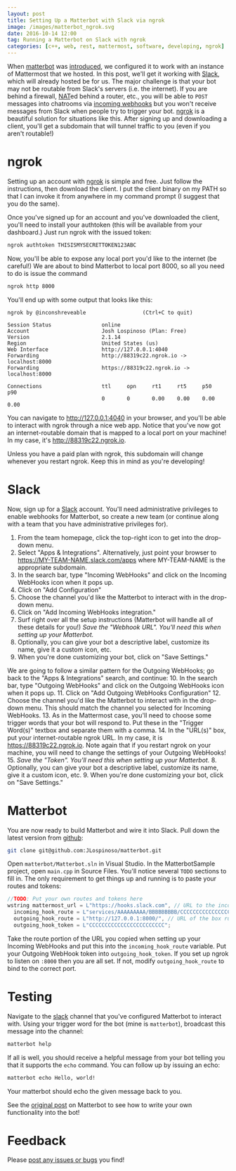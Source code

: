 ```yaml
---
layout: post
title: Setting Up a Matterbot with Slack via ngrok
image: /images/matterbot_ngrok.svg
date: 2016-10-14 12:00
tag: Running a Matterbot on Slack with ngrok
categories: [c++, web, rest, mattermost, software, developing, ngrok]
---
```

[1]: https://github.com/JLospinoso/matterbot
[2]: https://api.slack.com/
[3]: https://ngrok.com/
[4]: https://jlospinoso.github.io/c++/web/rest/mattermost/software/developing/2016/06/14/matterbot.html
[5]: https://en.wikipedia.org/wiki/Network_address_translation
[6]: https://slack.com/
[7]: https://github.com/JLospinoso/matterbot/issues
[8]: https://api.slack.com/incoming-webhooks

When [matterbot][1] was [introduced][4], we configured it to work with an instance of
Mattermost that we hosted. In this post, we'll get it working with [Slack][6], which
will already hosted be for us. The major challenge is that your bot may not be routable
from Slack's servers (i.e. the internet). If you are behind a firewall, [NAT][5]ed behind
a router, etc., you will be able to `POST` messages into chatrooms via [incoming webhooks][8]
but you won't receive messages from Slack when people try to trigger your bot. [ngrok][3] is
a beautiful solution for situations like this. After signing up and downloading a client, you'll
get a subdomain that will tunnel traffic to you (even if you aren't routable!)

# ngrok
Setting up an account with [ngrok][3] is simple and free. Just follow the instructions, then download the client. I put the client binary on my PATH so that I can invoke it from anywhere in my command prompt (I suggest that you do the same).

Once you've signed up for an account and you've downloaded the client, you'll need to install your authtoken (this will be available from your dashboard.) Just run ngrok with the issued token:

```bash
ngrok authtoken THISISMYSECRETTOKEN123ABC
```

Now, you'll be able to expose any local port you'd like to the internet (be careful!) We are about to bind Matterbot to local port 8000, so all you need to do is issue the command

```bash
ngrok http 8000
```

You'll end up with some output that looks like this:

```
ngrok by @inconshreveable                  (Ctrl+C to quit)

Session Status                online
Account                       Josh Lospinoso (Plan: Free)
Version                       2.1.14
Region                        United States (us)
Web Interface                 http://127.0.0.1:4040
Forwarding                    http://88319c22.ngrok.io -> localhost:8000
Forwarding                    https://88319c22.ngrok.io -> localhost:8000

Connections                   ttl     opn     rt1     rt5     p50     p90
                              0       0       0.00    0.00    0.00    0.00
```

You can navigate to http://127.0.0.1:4040 in your browser, and you'll be able
to interact with ngrok through a nice web app. Notice that you've now got an internet-routable domain that is mapped to a local
port on your machine! In my case, it's http://88319c22.ngrok.io.

Unless you have a paid plan with ngrok, this subdomain will change whenever you
restart ngrok. Keep this in mind as you're developing!

# Slack

Now, sign up for a [Slack][6] account. You'll need administrative privileges to enable webhooks for Matterbot, so create a new team (or continue along with a team that you have administrative privileges for).

1. From the team homepage, click the top-right icon to get into the drop-down menu.
2. Select "Apps & Integrations". Alternatively, just point your browser to https://MY-TEAM-NAME.slack.com/apps where
MY-TEAM-NAME is the appropriate subdomain.
3. In the search bar, type "Incoming WebHooks" and click on the Incoming WebHooks icon when it pops up.
4. Click on "Add Configuration"
5. Choose the channel you'd like the Matterbot to interact with in the drop-down menu.
6. Click on "Add Incoming WebHooks integration."
7. Surf right over all the setup instructions (Matterbot will handle all of these details for you!) *Save the "Webhook URL". You'll need this when setting up your Matterbot.*
8. Optionally, you can give your bot a descriptive label, customize its name, give it a custom icon, etc.
9. When you're done customizing your bot, click on "Save Settings."

We are going to follow a similar pattern for the Outgoing WebHooks; go back to the "Apps & Integrations" search, and continue:
10. In the search bar, type "Outgoing WebHooks" and click on the Outgoing WebHooks icon when it pops up.
11. Click on "Add Outgoing WebHooks Configuration"
12. Choose the channel you'd like the Matterbot to interact with in the drop-down menu. This should match the channel you selected for Incoming WebHooks.
13. As in the Mattermost case, you'll need to choose some trigger words that your bot will respond to. Put these in the "Trigger Word(s)" textbox and separate them with a comma.
14. In the "URL(s)" box, put your internet-routable ngrok URL. In my case, it is https://88319c22.ngrok.io. Note again that if you restart ngrok on your machine, you will need to change the settings of your Outgoing WebHooks!
15. *Save the "Token". You'll need this when setting up your Matterbot.*
8. Optionally, you can give your bot a descriptive label, customize its name, give it a custom icon, etc.
9. When you're done customizing your bot, click on "Save Settings."

# Matterbot

You are now ready to build Matterbot and wire it into Slack. Pull down the latest version from [github][1]:

```bash
git clone git@github.com:JLospinoso/matterbot.git
```

Open `matterbot/Matterbot.sln` in Visual Studio. In the MatterbotSample project,
open `main.cpp` in Source Files. You'll notice several `TODO` sections to fill in.
The only requirement to get things up and running is to paste your routes and tokens:

```cpp
//TODO: Put your own routes and tokens here
wstring mattermost_url = L"https://hooks.slack.com", // URL to the incoming webhook for Mattermost/Slack
  incoming_hook_route = L"services/AAAAAAAAA/BBBBBBBBB/CCCCCCCCCCCCCCCCCCCCCCCC", // Route
  outgoing_hook_route = L"http://127.0.0.1:8000/", // URL of the box running matterbot
  outgoing_hook_token = L"CCCCCCCCCCCCCCCCCCCCCCCC";
```

Take the route portion of the URL you copied when setting up your Incoming WebHooks and put this into
the `incoming_hook_route` variable. Put your Outgoing WebHook token into `outgoing_hook_token`. If you set up ngrok to listen on `:8000` then you are all set. If not, modify `outgoing_hook_route`
to bind to the correct port.

# Testing
Navigate to the [slack][6] channel that you've configured Matterbot to interact with. Using your trigger word
for the bot (mine is `matterbot`), broadcast this message into the channel:

```bash
matterbot help
```

If all is well, you should receive a helpful message from your bot telling you that it supports the
`echo` command. You can follow up by issuing an echo:

```bash
matterbot echo Hello, world!
```

Your matterbot should echo the given message back to you.

See the [original post][5] on Matterbot to see how to write your own functionality into the bot!

Feedback
==
Please [post any issues or bugs][7] you find!
